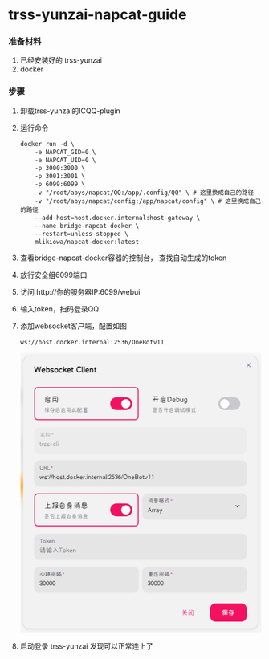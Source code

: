 # trss-yunzai-napcat-guide

### 准备材料

1. 已经安装好的 trss-yunzai
2. docker

### 步骤

1. 卸载trss-yunzai的ICQQ-plugin

2. 运行命令

   ```shell
   docker run -d \
       -e NAPCAT_GID=0 \
       -e NAPCAT_UID=0 \
       -p 3000:3000 \
       -p 3001:3001 \
       -p 6099:6099 \
       -v "/root/abys/napcat/QQ:/app/.config/QQ" \ # 这里换成自己的路径
       -v "/root/abys/napcat/config:/app/napcat/config" \ # 这里换成自己的路径
       --add-host=host.docker.internal:host-gateway \
       --name bridge-napcat-docker \
       --restart=unless-stopped \
       mlikiowa/napcat-docker:latest
   ```

3. 查看bridge-napcat-docker容器的控制台， 查找自动生成的token

4. 放行安全组6099端口

5. 访问 http://你的服务器IP:6099/webui

6. 输入token，扫码登录QQ

7. 添加websocket客户端，配置如图

   ```shell
   ws://host.docker.internal:2536/OneBotv11
   ```

   

   <img src="https://raw.githubusercontent.com/bling-yshs/ys-image-host/main/img/202505101908875.png" alt="image-20250510190826779" />

   

8. 启动登录 trss-yunzai 发现可以正常连上了